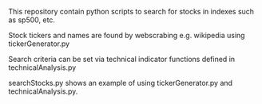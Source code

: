 This repository contain python scripts to search for stocks in indexes such as sp500, etc.

Stock tickers and names are found by webscrabing e.g. wikipedia using tickerGenerator.py

Search criteria can be set via technical indicator functions defined in technicalAnalysis.py

searchStocks.py shows an example of using tickerGenerator.py and technicalAnalysis.py.
